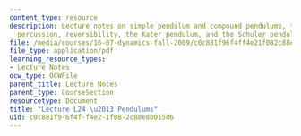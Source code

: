 ```yaml
---
content_type: resource
description: Lecture notes on simple pendulum and compound pendulums, the center of
  percussion, reversibility, the Kater pendulum, and the Schuler pendulum.
file: /media/courses/16-07-dynamics-fall-2009/c0c881f96f4ff4e21f082c88e8b015d6_MIT16_07F09_Lec24.pdf
file_type: application/pdf
learning_resource_types:
- Lecture Notes
ocw_type: OCWFile
parent_title: Lecture Notes
parent_type: CourseSection
resourcetype: Document
title: "Lecture L24 \u2013 Pendulums"
uid: c0c881f9-6f4f-f4e2-1f08-2c88e8b015d6
---
```

